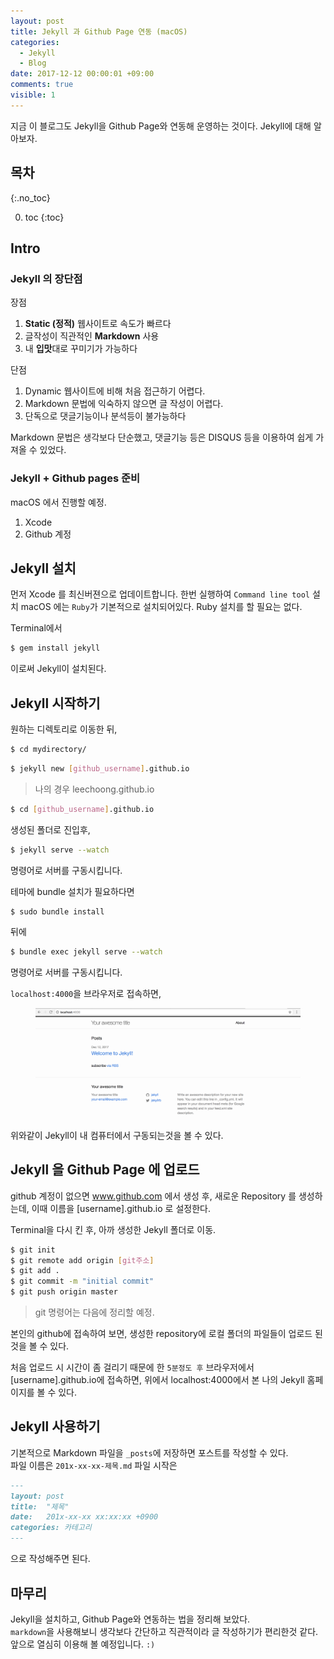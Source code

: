 ```yaml
---
layout: post
title: Jekyll 과 Github Page 연동 (macOS)
categories:
  - Jekyll
  - Blog
date: 2017-12-12 00:00:01 +09:00
comments: true
visible: 1
---
```


지금 이 블로그도 Jekyll을 Github Page와 연동해 운영하는 것이다. Jekyll에 대해 알아보자.

## 목차
{:.no_toc}

0. toc
{:toc}

## Intro
### Jekyll 의 장단점
장점
1. **Static (정적)** 웹사이트로 속도가 빠르다
2. 글작성이 직관적인 **Markdown** 사용
3. 내 **입맛**대로 꾸미기가 가능하다

단점
1. Dynamic 웹사이트에 비해 처음 접근하기 어렵다.
2. Markdown 문법에 익숙하지 않으면 글 작성이 어렵다.
3. 단독으로 댓글기능이나 분석등이 불가능하다

Markdown 문법은 생각보다 단순했고, 댓글기능 등은 DISQUS 등을 이용하여 쉽게 가져올 수 있었다.

### Jekyll + Github pages 준비
macOS 에서 진행할 예정.
1. Xcode
2. Github 계정

## Jekyll 설치
먼저 Xcode 를 최신버젼으로 업데이트합니다. 한번 실행하여 `Command line tool` 설치
macOS 에는 `Ruby`가 기본적으로 설치되어있다. Ruby 설치를 할 필요는 없다. <br/>

Terminal에서
```sh
$ gem install jekyll
```

이로써 Jekyll이 설치된다.

<!-- ad -->

## Jekyll 시작하기

원하는 디렉토리로 이동한 뒤,
```sh
$ cd mydirectory/
```
```sh
$ jekyll new [github_username].github.io
```
> 나의 경우 leechoong.github.io

```sh
$ cd [github_username].github.io
```
생성된 폴더로 진입후,
```sh
$ jekyll serve --watch
```
명령어로 서버를 구동시킵니다.

테마에 bundle 설치가 필요하다면
```sh
$ sudo bundle install
```
뒤에
```sh
$ bundle exec jekyll serve --watch
```
명령어로 서버를 구동시킵니다.


`localhost:4000`을 브라우저로 접속하면,

<figure>
<img src="/assets/posts/20171212/101.png" width="700">
<figcaption align="middle">
</figcaption>
</figure>

위와같이 Jekyll이 내 컴퓨터에서 구동되는것을 볼 수 있다.

## Jekyll 을 Github Page 에 업로드
github 계정이 없으면 www.github.com 에서 생성 후,
새로운 Repository 를 생성하는데, 이때 이름을 [username].github.io 로 설정한다.

Terminal을 다시 킨 후, 아까 생성한 Jekyll 폴더로 이동.
```sh
$ git init
$ git remote add origin [git주소]
$ git add .
$ git commit -m "initial commit"
$ git push origin master
```

> git 명령어는 다음에 정리할 예정.

본인의 github에 접속하여 보면, 생성한 repository에 로컬 폴더의 파일들이 업로드 된것을 볼 수 있다. <br/>

처음 업로드 시 시간이 좀 걸리기 때문에 한 `5분정도 후` 브라우저에서 [username].github.io에 접속하면, 위에서 localhost:4000에서 본 나의 Jekyll 홈페이지를 볼 수 있다.

## Jekyll 사용하기
기본적으로 Markdown 파일을 `_posts`에 저장하면 포스트를 작성할 수 있다. <br />
파일 이름은 `201x-xx-xx-제목.md`
파일 시작은
```md
---
layout: post
title:  "제목"
date:   201x-xx-xx xx:xx:xx +0900
categories: 카테고리
---
```
으로 작성해주면 된다. <br/>

## 마무리
Jekyll을 설치하고, Github Page와 연동하는 법을 정리해 보았다. <br/>
`markdown`을 사용해보니 생각보다 간단하고 직관적이라 글 작성하기가 편리한것 같다. 앞으로 열심히 이용해 볼 예정입니다. `:)`
